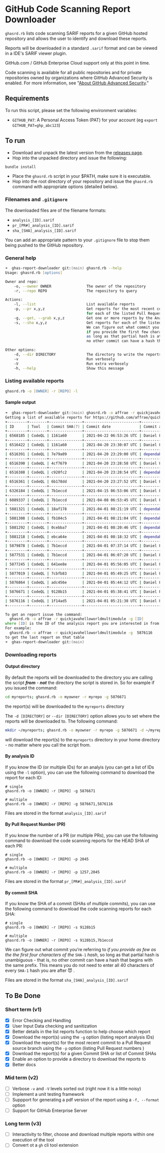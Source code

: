 # GitHub Code Scanning Report Downloader

`ghasrd.rb` lists code scanning SARIF reports for a given GitHub hosted repository and allows the user to identify and download these reports.

Reports will be downloaded in a standard `.sarif` format and can be viewed in a IDE's SARIF viewer plugin.

GitHub.com / GitHub Enterprise Cloud support only at this point in time.

Code scanning is available for all public repositories and for private repositories owned by organizations where GitHub Advanced Security is enabled. For more information, see "[About GitHub Advanced Security](https://docs.github.com/en/github/getting-started-with-github/about-github-advanced-security)."

## Requirements

To run this script, please set the following environment variables:

- `GITHUB_PAT`: A Personal Access Token (PAT) for your account (eg `export GITHUB_PAT=ghp_abc123`)

## To run

- Download and unpack the latest version from the [releases page](https://github.com/affrae/ghas-report-downloader/releases).
- Hop into the unpacked directory and issue the following:

``` zsh
bundle install
```

- Place the `ghasrd.rb` script in your $PATH, make sure it is executable.
- Hop into the root directory of your repository and issue the `ghasrd.rb` command with appropriate options (detailed below).

### Filenames and `.gitignore`

The downloaded files are of the filename formats:

- `analysis_[ID].sarif`
- `pr_[PR#]_analysis_[ID].sarif`
- `sha_[SHA]_analysis_[ID].sarif`

You can add an appropriate pattern to your `.gitignore` file to stop them being pushed to the GitHub repository.

### General help

```zsh
➜  ghas-report-downloader git:(main) ghasrd.rb --help
Usage: ghasrd.rb [options]

Owner and repo:
    -o, --owner OWNER                The owner of the repository
    -r, --repo REPO                  The repository to query

Actions:
    -l, --list                       List available reports
    -p, --pr x,y,z                   Get reports for the most recent commit on the source branch
                                     for each of the listed Pull Request numbers
    -g, --get, --grab x,y,z          Get one or more reports by the Analysis Report ID.
    -s, --sha x,y,z                  Get reports for each of the listed Commit SHAs
                                     We can figure out what commit you’re referring to
                                     if you provide the first few characters of the SHA-1 hash,
                                     as long as that partial hash is at least four characters long and
                                     no other commit can have a hash that begins with the same prefix.

Other options:
    -d, --dir DIRECTORY              The directory to write the reports to
    -v                               Run verbosely
    -V                               Run extra verbosely
    -h, --help                       Show this message  
```

### Listing available reports

``` zsh
ghasrd.rb -o [OWNER] -r [REPO] -l
```

#### Sample output

``` zsh
➜  ghas-report-downloader git:(main) ghasrd.rb -o affrae -r quickjavahelloworldmultimodule -l        
Getting a list of available reports for https://github.com/affrae/quickjavahelloworldmultimodule...done.
+---------+--------+---------------+-------------------------+-----------------+-----------------------------------------+
| ID      | Tool   | Commit SHA(7) | Commit date             | Commit author   | Commit message                          |
+---------+--------+---------------+-------------------------+-----------------+-----------------------------------------+
| 6568185 | CodeQL | 1161a60       | 2021-04-22 06:53:26 UTC | Daniel Figucio  | Update README.md                        |
+---------+--------+---------------+-------------------------+-----------------+-----------------------------------------+
| 6516422 | CodeQL | 1161a60       | 2021-04-20 23:30:07 UTC | Daniel Figucio  | Update README.md                        |
+---------+--------+---------------+-------------------------+-----------------+-----------------------------------------+
| 6516391 | CodeQL | 7e79a09       | 2021-04-20 23:29:00 UTC | dependabot[bot] | Bump junit from 4.11 to 4.13.1 in /w... |
+---------+--------+---------------+-------------------------+-----------------+-----------------------------------------+
| 6516390 | CodeQL | 4cf7679       | 2021-04-20 23:28:58 UTC | Daniel Figucio  | Merge pull request #1 from affrae/de... |
+---------+--------+---------------+-------------------------+-----------------+-----------------------------------------+
| 6516388 | CodeQL | c920fc2       | 2021-04-20 23:28:54 UTC | dependabot[bot] | Bump junit from 4.11 to 4.13.1 in /w... |
+---------+--------+---------------+-------------------------+-----------------+-----------------------------------------+
| 6516361 | CodeQL | 6b178dd       | 2021-04-20 23:27:52 UTC | Daniel Figucio  | Merge pull request #4 from affrae/de... |
+---------+--------+---------------+-------------------------+-----------------+-----------------------------------------+
| 6326184 | CodeQL | 7b1eccd       | 2021-04-15 06:53:06 UTC | Daniel Figucio  | Update App.java                         |
+---------+--------+---------------+-------------------------+-----------------+-----------------------------------------+
| 6089337 | CodeQL | 7b1eccd       | 2021-04-08 06:53:45 UTC | Daniel Figucio  | Update App.java                         |
+---------+--------+---------------+-------------------------+-----------------+-----------------------------------------+
| 5881321 | CodeQL | 18af178       | 2021-04-01 08:21:19 UTC | dependabot[bot] | Merge eaf1ca73915a559e783378d39eecc5... |
+---------+--------+---------------+-------------------------+-----------------+-----------------------------------------+
| 5881308 | CodeQL | fb104c5       | 2021-04-01 08:21:04 UTC | dependabot[bot] | Merge ac1fac1fcb823b254cd51b36821379... |
+---------+--------+---------------+-------------------------+-----------------+-----------------------------------------+
| 5881292 | CodeQL | 0cebba7       | 2021-04-01 08:20:46 UTC | dependabot[bot] | Merge 1479c0dee564a5ec9dbc8d82b225da... |
+---------+--------+---------------+-------------------------+-----------------+-----------------------------------------+
| 5881218 | CodeQL | ebca64e       | 2021-04-01 08:18:32 UTC | dependabot[bot] | Merge fb39ac581dfefccd29e9233316b925... |
+---------+--------+---------------+-------------------------+-----------------+-----------------------------------------+
| 5879878 | CodeQL | 7b1eccd       | 2021-04-01 07:37:14 UTC | Daniel Figucio  | Update App.java                         |
+---------+--------+---------------+-------------------------+-----------------+-----------------------------------------+
| 5877531 | CodeQL | 7b1eccd       | 2021-04-01 06:07:20 UTC | Daniel Figucio  | Update App.java                         |
+---------+--------+---------------+-------------------------+-----------------+-----------------------------------------+
| 5877245 | CodeQL | 641ee8e       | 2021-04-01 05:56:05 UTC | Daniel Figucio  | Update App.java                         |
+---------+--------+---------------+-------------------------+-----------------+-----------------------------------------+
| 5877019 | CodeQL | 7cbfb83       | 2021-04-01 05:49:25 UTC | Daniel Figucio  | Update codeql-analysis.yml              |
+---------+--------+---------------+-------------------------+-----------------+-----------------------------------------+
| 5876864 | CodeQL | adc456e       | 2021-04-01 05:44:12 UTC | Daniel Figucio  | added custom config to codeql analys... |
+---------+--------+---------------+-------------------------+-----------------+-----------------------------------------+
| 5876671 | CodeQL | 9128b15       | 2021-04-01 05:38:41 UTC | Daniel Figucio  | added a custom query                    |
+---------+--------+---------------+-------------------------+-----------------+-----------------------------------------+
| 5876116 | CodeQL | 1f14ad5       | 2021-04-01 05:21:38 UTC | Daniel Figucio  | Create codeql-analysis.yml              |
+---------+--------+---------------+-------------------------+-----------------+-----------------------------------------+

To get an report issue the command:
  ghasrd.rb -o affrae -r quickjavahelloworldmultimodule -g [ID]
where [ID] is the ID of the analysis report you are interested in from the table above.
For example:
  ghasrd.rb -o affrae -r quickjavahelloworldmultimodule -g  5876116 
to get the last report on that table                                                                                                                 /6.2s
➜  ghas-report-downloader git:(main) 
```

### Downloading reports

#### Output directory

By default the reports will be downloaded to the directory you are calling the script **_from_** - **_not_** the directory the script is stored in.
So for example if you issued the command:

``` zsh
cd myreports; ghasrd.rb -o myowner -r myrepo -g 5876671
```

the report(s) will be downloaded to the `myreports` directory

The `-d [DIRECTORY]` or `--dir [DIRECTORY]` option allows you to set where the reports will be downloaded to. The following command:

``` zsh
mkdir ~/myreports; ghasrd.rb -o myowner -r myrepo -g 5876671 -d ~/myreports
```

will download the report(s) to the `myreports` directory in your home directory - no matter where you call the script from.
#### By analysis ID

If you know the ID (or multiple IDs) for an analyis (you can get a list of IDs using the `-l` option), you can use the following command to download the report for each ID:

``` shell
# single
ghasrd.rb -o [OWNER] -r [REPO] -g 5876671

# multiple
ghasrd.rb -o [OWNER] -r [REPO] -g 5876671,5876116

```

Files are stored in the format `analysis_[ID].sarif`

#### By Pull Request Number (PR)

If you know the number of a PR (or multiple PRs), you can use the following command to download the code scanning reports for the HEAD SHA of each PR:

``` shell
# single
ghasrd.rb -o [OWNER] -r [REPO] -p 2045

# multiple
ghasrd.rb -o [OWNER] -r [REPO] -p 1257,2045
```

Files are stored in the format `pr_[PR#]_analysis_[ID].sarif`

#### By commit SHA

If you know the SHA of a commit (SHAs of multiple commits), you can use the following command to download the code scanning reports for each SHA:

``` shell
# single
ghasrd.rb -o [OWNER] -r [REPO] -s 9128b15

# multiple
ghasrd.rb -o [OWNER] -r [REPO] -s 9128b15,7b1eccd
```

We can figure out what commit you’re referring to *if you provide as few as the the first four characters of the* `SHA-1` *hash*, so long as that partial hash is  unambiguous - that is, no other commit can have a hash that begins with the same prefix. This means you do not need to enter all 40 characters of every `SHA-1` hash you are after :smiling_imp:&nbsp;.

Files are stored in the format `sha_[SHA]_analysis_[ID].sarif`

## To Be Done

### Short term (v1)

- [x] Error Checking and Handling
- [x] User Input Data checking and sanitization
- [x] Better details in the list reports function to help choose which report
- [x] Download the report(s) using the `-g` option (listing report analysis IDs)
- [x] Download the report(s) for the most recent commit to a Pull Request source branch using the `-p` option (listing Pull Request numbers )
- [x] Download the report(s) for a given Commit SHA or list of Commit SHAs
- [x] Enable an option to provide a directory to download the reports to
- [x] Better docs

### Mid term (v2)

- [ ] Verbose `-v` and `-V` levels sorted out (right now it is a little noisy)
- [ ] Implement a unit testing framework
- [ ] Suppport for generating a pdf version of the report using a `-f, --format` option
- [ ] Support for GitHub Enterprise Server

### Long term (v3)

- [ ] Interactivity to filter, choose and download multiple reports within one execution of the tool
- [ ] Convert ot a `gh` cli tool extension
